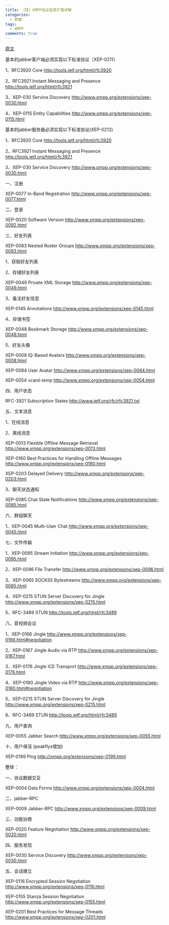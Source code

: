 ```yaml
---
title: ［转］XMPP协议及其扩展详解
categories:
  - 转载
tags:
  - XMPP
comments: true
---
```



<!-- more -->
[原文](http://www.cppblog.com/peakflys/articles/198338.html)

基本的jabber客户端必须实现以下标准协议（XEP-0211）

1、RFC3920 Core http://tools.ietf.org/html/rfc3920

2、RFC3921 Instant Messaging and Presence http://tools.ietf.org/html/rfc3921

3、XEP-030 Service Discovery http://www.xmpp.org/extensions/xep-0030.html

4、XEP-0115 Entity Capabilities http://www.xmpp.org/extensions/xep-0115.html

基本的jabber服务器必须实现以下标准协议(XEP-0212)

1、RFC3920 Core http://tools.ietf.org/html/rfc3920

2、RFC3921 Instant Messaging and Presence http://tools.ietf.org/html/rfc3921

3、XEP-030 Service Discovery http://www.xmpp.org/extensions/xep-0030.html

一、注册

XEP-0077 In-Band Registration http://www.xmpp.org/extensions/xep-0077.html

二、登录

XEP-0020 Software Version http://www.xmpp.org/extensions/xep-0092.html

三、好友列表

XEP-0083 Nested Roster Groups http://www.xmpp.org/extensions/xep-0083.html

1、获取好友列表

2、存储好友列表

XEP-0049 Private XML Storage http://www.xmpp.org/extensions/xep-0049.html

3、备注好友信息

XEP-0145 Annotations http://www.xmpp.org/extensions/xep-0145.html

4、存储书签

XEP-0048 Bookmark Storage http://www.xmpp.org/extensions/xep-0048.html

5、好友头像

XEP-0008 IQ-Based Avatars http://www.xmpp.org/extensions/xep-0008.html

XEP-0084 User Avatar http://www.xmpp.org/extensions/xep-0084.html

XEP-0054 vcard-temp http://www.xmpp.org/extensions/xep-0054.html

四、用户状态

RFC-3921 Subscription States http://www.ietf.org/rfc/rfc3921.txt

五、文本消息

1、在线消息

2、离线消息

XEP-0013 Flexible Offline Message Retrieval http://www.xmpp.org/extensions/xep-0013.html

XEP-0160 Best Practices for Handling Offline Messages http://www.xmpp.org/extensions/xep-0160.html

XEP-0203 Delayed Delivery http://www.xmpp.org/extensions/xep-0203.html

3、聊天状态通知

XEP-0085 Chat State Notifications http://www.xmpp.org/extensions/xep-0085.html

六、群组聊天

1、XEP-0045 Multi-User Chat http://www.xmpp.org/extensions/xep-0045.html

七、文件传输

1、XEP-0095 Stream Initiation http://www.xmpp.org/extensions/xep-0095.html

2、XEP-0096 File Transfer http://www.xmpp.org/extensions/xep-0096.html

3、XEP-0065 SOCKS5 Bytestreams http://www.xmpp.org/extensions/xep-0065.html

4、XEP-0215 STUN Server Discovery for Jingle http://www.xmpp.org/extensions/xep-0215.html

5、RFC-3489 STUN http://tools.ietf.org/html/rfc3489

八、音视频会议

1、XEP-0166 Jingle http://www.xmpp.org/extensions/xep-0166.html#negotiation

2、XEP-0167 Jingle Audio via RTP http://www.xmpp.org/extensions/xep-0167.html

3、XEP-0176 Jingle ICE Transport http://www.xmpp.org/extensions/xep-0176.html

4、XEP-0180 Jingle Video via RTP http://www.xmpp.org/extensions/xep-0180.html#negotiation

5、XEP-0215 STUN Server Discovery for Jingle http://www.xmpp.org/extensions/xep-0215.html

6、RFC-3489 STUN http://tools.ietf.org/html/rfc3489

九、用户查询

XEP-0055 Jabber Search http://www.xmpp.org/extensions/xep-0055.html

十、用户保活 (peakflys增加)

XEP-0199 Ping http://xmpp.org/extensions/xep-0199.html

整体：

一、协议数据交互

XEP-0004 Data Forms http://www.xmpp.org/extensions/xep-0004.html

二、jabber-RPC

XEP-0009 Jabber-RPC http://www.xmpp.org/extensions/xep-0009.html

三、功能协商

XEP-0020 Feature Negotiation http://www.xmpp.org/extensions/xep-0020.html

四、服务发现

XEP-0030 Service Discovery http://www.xmpp.org/extensions/xep-0030.html

五、会话建立

XEP-0116 Encrypted Session Negotiation http://www.xmpp.org/extensions/xep-0116.html

XEP-0155 Stanza Session Negotiation http://www.xmpp.org/extensions/xep-0155.html

XEP-0201 Best Practices for Message Threads http://www.xmpp.org/extensions/xep-0201.html